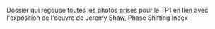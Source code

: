 Dossier qui regoupe toutes les photos prises pour le TP1 en lien avec l'exposition de l'oeuvre de Jeremy Shaw, Phase Shifting Index
